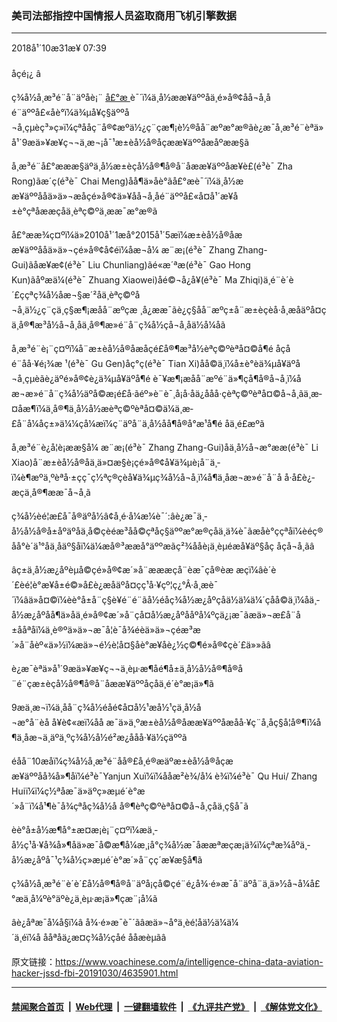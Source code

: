 ### 美司法部指控中国情报人员盗取商用飞机引擎数据
------------------------

<div class="published">
 <span class="date" title="ä¸­å½æ¶é´">
  <time datetime="2018-10-31T07:39:55+08:00">
   2018å¹´10æ31æ¥ 07:39
  </time>
 </span>
</div>
<br/>
<div class="wsw">
 <span class="dateline">
  åçé¡¿ â
 </span>
 <p>
  ç¾å½å¸æ³é¨å¨äºåè¡¨
  <a class="wsw__a" href="https://www.justice.gov/opa/pr/chinese-intelligence-officers-and-their-recruited-hackers-and-insiders-conspired-steal" target="_blank">
   å£°æ
  </a>
  è¯´ï¼ä¸­å½ææ¥äººåä¸é»å®¢åå¬å¸åé¨äººå£«åè°ï¼ä¾µå¥ç§äººå¬å¸çµèç³»ç»ï¼çªååç¨å®¢æºä½¿ç¨çæ¶¡è½®åå¨æºæ°æ®ãè¿æ¯å¸æ³é¨èªä»å¹´9æä»¥æ¥ç¬¬ä¸æ¬¡å¯¹æ±èå½å®åçææ¥äººåæåºææ§ã
 </p>
 <p>
  å¸æ³é¨å£°æææ§äºä¸­å½æ±èçå½å®¶å®å¨åææ¥äººåæ¥è£(é³è¯ Zha Rong)ãæ´ç(é³è¯ Chai Meng)åå¶ä»åè°ãå£°æè¯´ï¼ä¸­å½ææ¥äººååä»ä»¬æåçé»å®¢ä»¥åå¬å¸åé¨äººå£«å¤å¹´æ¥å±è°çªåææçåä¸èªç©ºä¸ææ¯æ°æ®ã
 </p>
 <p>
  å£°ææ¾ç¤ºï¼ä»2010å¹´1æå°2015å¹´5æï¼æ±èå½å®åææ¥äººååä»ä»¬çé»å®¢å¢éï¼åæ¬å¼ æ¨æ¡(é³è¯ Zhang Zhang-Gui)ãåæ¥æ¢(é³è¯ Liu Chunliang)ãé«æ´ªæ(é³è¯ Gao Hong Kun)ãåºæä¼(é³è¯ Zhuang Xiaowei)åé©¬å¿å¥(é³è¯ Ma Zhiqi)ä¸é¨è´è´£ççªç¾å½åæ¬§æ´²åä¸èªç©ºå¬å¸ä½¿ç¨çä¸ç§æ¶¡æåå¨æºçæ ¸å¿ææ¯ãè¿ç§åå¨æºç±å¨æ±èçèå·å¸æåäºå¤çä¸å®¶æ³å½å¬å¸åä¸å®¶æ»é¨å¨ç¾å½çå¬å¸åä½å¼åã
 </p>
 <p>
  å¸æ³é¨è¡¨ç¤ºï¼å¨æ±èå½å®åæåçé£å®¶æ³å½èªç©ºèªå¤©å¶é åçåé¨åå·¥é¡¾æ ¹(é³è¯ Gu Gen)åç°ç(é³è¯ Tian Xi)åå©ä¸ï¼å±è°èä¾µå¥äºå¬å¸çµèãè¿äºé»å®¢è¿ä¾µå¥äºå¶é è¯¥æ¶¡æåå¨æºé¨ä»¶çå¶å®å¬å¸ï¼åæ¬æ»é¨å¨ç¾å½äºå©æ¡é£å·ãéº»è¨è¯¸å¡å·åä¿ååå·çèªç©ºèªå¤©å¬å¸ãä¸æ­¤åæ¶ï¼ä¸å®¶ä¸­å½å½æèªç©ºèªå¤©ä¼ä¸æ­£å¨å¼åç±»ä¼¼çå¼æï¼ç¨äºå¨ä¸­å½åå¶å®å°æ¹å¶é åä¸é£æºã
 </p>
 <p>
  å¸æ³é¨è¿å¦è¡ææ§å¼ æ¨æ¡(é³è¯ Zhang Zhang-Gui)åä¸­å½å¬æ°ææ(é³è¯ Li Xiao)å¨æ±èå½å®åä¸ä»¤æ§è¡çé»å®¢å¥ä¾µè¡å¨ä¸­ï¼è¶æºä¸ºèªå·±çç¯ç½ªç®çèå¥ä¾µç¾å½å¬å¸ï¼å¶ä¸­åæ¬æ»é¨å¨å å·å£è¿­æçä¸å®¶ææ¯å¬å¸ã
 </p>
 <p>
  ç¾å½èé¦æ£å¯å®äºå½â¢å¸é·å¼æ¼è¯´:âè¿æ¯ä¸­å½å½å®å±åºäºåä¸å©çèéæ³åå©çªåç§äººæ°æ®çåä¸ä¾è¯ãæåè°ççªåï¼èéç®åå°è´­ä¹°åä¸åäº§åï¼ä¼æå®³ææå°äººæãç²¾ååè¡ä¸èµéæå¥äº§åç åçå¬å¸ãâ
 </p>
 <p>
  âç±ä¸­å½æ¿åºèµå©çé»å®¢æ´»å¨æææçå¨èæ¯çå®èæ æçï¼âè´è´£èé¦è°æ¥å±é©»å£è¿­æåäºå¤çç¹å·¥çº¦ç¿°Â·å¸æè¯´ï¼âä»å¤©ï¼èè°å±å¨ç§è¥é¨é¨ãå½éåç¾å½æ¿åºçåä½ä¼ä¼´çåå©ä¸ï¼åä¸­å½æ¿åºåå¶ä»åä¸é»å®¢æ´»å¨çå¤å½æ¿åºååºå¼ºçä¿¡æ¯ãæä»¬æ­£å¨å±ååªåï¼ä¸è®ºä»ä»¬æ¯å¦è¯å¾éèä»ä»¬çéæ³æ´»å¨åèº«ä»½ï¼æä»¬é½è¦å¤§åè°æ¥åè¿½ç©¶é»å®¢çè´£ä»»ãâ
 </p>
 <p>
  è¿æ¯èªä»å¹´9æä»¥æ¥ç¬¬ä¸èµ·æ¶åé¶å±ä¸­å½å½å®¶å®å¨é¨çæ±èçå½å®¶å®å¨åææ¥äººåçåä¸é´è°æ¡ä»¶ã
 </p>
 <p>
  9æä¸æ¬ï¼ä¸åå¨ç¾å½éåé¢å¤å½¹æå½¹çä¸­å½å¬æ°å¨èå å¥è¢«æï¼åå æ¯ä»ä¸ºæ±èå½å®åææ¥äººåæåå·¥ç¨å¸åç§å­¦å®¶ï¼å¶ä¸­åæ¬ä¸äºä¸ºç¾å½å½é²æ¿ååå·¥ä½çäººã
 </p>
 <p>
  éåå¨10æåï¼ç¾å½å¸æ³é¨åå®£å¸é®æäºæ±èå½å®åçææ¥äººåå¾å»¶åï¼é³è¯Yanjun Xuï¼ï¼ååæ²è¾/å¼ è¾ï¼é³è¯ Qu Hui/ Zhang Huiï¼ï¼ç½ªåæ¯ä»äºç»æµé´è°æ´»å¨ï¼å¹¶è¯å¾çªåç¾å½å å®¶èªç©ºèªå¤©å¬å¸çåä¸ç§å¯ã
 </p>
 <p>
  èè°å±å½æ¶å°±æ­¤æ¡è¡¨ç¤ºï¼æä¸­å½ç¹å·¥å¾å»¶åä»æ¯å©æ¶å¼æ¸¡å°ç¾å½æ¯åææªæçæ¡ä¾ï¼çªæ¾åºä¸­å½æ¿åºå¯¹ç¾å½ç»æµé´è°æ´»å¨çç´æ¥æ§å¶ã
 </p>
 <p>
  ç¾å½å¸æ³é¨è´è´£å½å®¶å®å¨äºå¡çå©çé¨é¿å¾·é»æ¯å¨äºå¨ä¸ä»½å¬å¼å£°æä¸­å¼ºè°äºè¿ä¸èµ·æ¡ä»¶çæ¨¡å¼ã
 </p>
 <p>
  âè¿åªæ¯å¼å§ï¼â å¾·é»æ¯è¯´ãâæä»¬å°ä¸èé¦åä½ä¼ä¼´ä¸éï¼å ååªåä¿æ¤ç¾å½çåé ååæèµãâ
 </p>
</div>

原文链接：https://www.voachinese.com/a/intelligence-china-data-aviation-hacker-jssd-fbi-20191030/4635901.html


------------------------
#### [禁闻聚合首页](https://github.com/gfw-breaker/banned-news/blob/master/README.md) &nbsp;|&nbsp; [Web代理](https://github.com/gfw-breaker/open-proxy/blob/master/README.md) &nbsp;|&nbsp;  [一键翻墙软件](https://github.com/gfw-breaker/nogfw/blob/master/README.md) &nbsp;|&nbsp; [《九评共产党》](https://github.com/gfw-breaker/9ping.md/blob/master/README.md#九评之一评共产党是什么) &nbsp;|&nbsp; [《解体党文化》](https://github.com/gfw-breaker/jtdwh.md/blob/master/README.md#绪论)